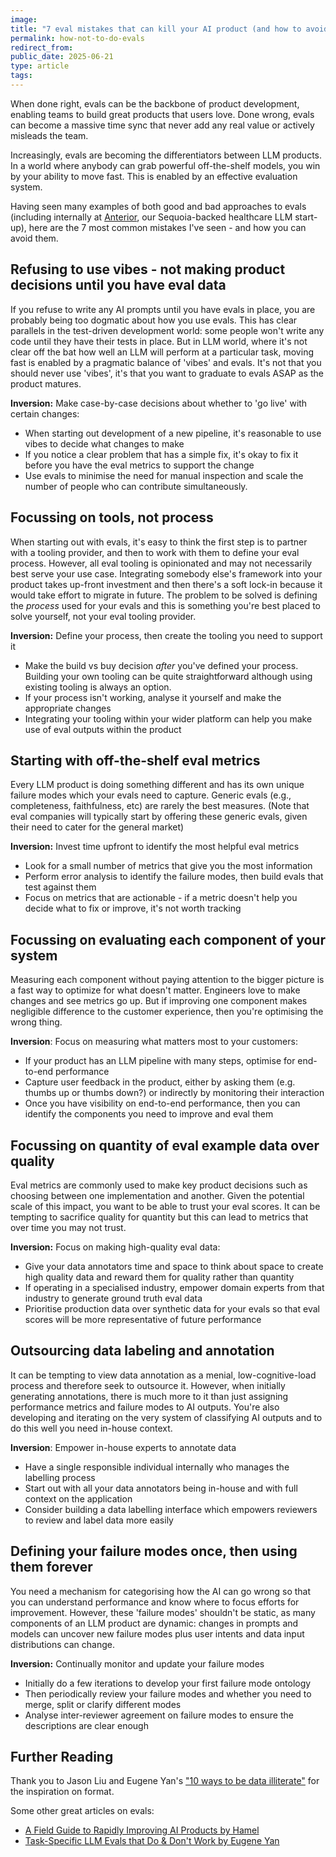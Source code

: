 ```yaml
---
image: 
title: "7 eval mistakes that can kill your AI product (and how to avoid them)"
permalink: how-not-to-do-evals
redirect_from: 
public_date: 2025-06-21
type: article
tags:
---
```


When done right, evals can be the backbone of product development, enabling teams to build great products that users love. Done wrong, evals can become a massive time sync that never add any real value or actively misleads the team.

Increasingly, evals are becoming the differentiators between LLM products. In a world where anybody can grab powerful off-the-shelf models, you win by your ability to move fast. This is enabled by an effective evaluation system.

Having seen many examples of both good and bad approaches to evals (including internally at [Anterior](https://anterior.com/), our Sequoia-backed healthcare LLM start-up), here are the 7 most common mistakes I've seen - and how you can avoid them.


## Refusing to use vibes - not making product decisions until you have eval data
If you refuse to write any AI prompts until you have evals in place, you are probably being too dogmatic about how you use evals. This has clear parallels in the test-driven development world: some people won't write any code until they have their tests in place. But in LLM world, where it's not clear off the bat how well an LLM will perform at a particular task, moving fast is enabled by a pragmatic balance of 'vibes' and evals. It's not that you should never use 'vibes', it's that you want to graduate to evals ASAP as the product matures.

**Inversion:** Make case-by-case decisions about whether to 'go live' with certain changes:
- When starting out development of a new pipeline, it's reasonable to use vibes to decide what changes to make
- If you notice a clear problem that has a simple fix, it's okay to fix it before you have the eval metrics to support the change
- Use evals to minimise the need for manual inspection and scale the number of people who can contribute simultaneously.


## Focussing on tools, not process
When starting out with evals, it's easy to think the first step is to partner with a tooling provider, and then to work with them to define your eval process. However, all eval tooling is opinionated and may not necessarily best serve your use case. Integrating somebody else's framework into your product takes up-front investment and then there's a soft lock-in because it would take effort to migrate in future. The problem to be solved is defining the *process* used for your evals and this is something you're best placed to solve yourself, not your eval tooling provider.

**Inversion:** Define your process, then create the tooling you need to support it
- Make the build vs buy decision *after* you've defined your process. Building your own tooling can be quite straightforward although using existing tooling is always an option.
- If your process isn't working, analyse it yourself and make the appropriate changes
- Integrating your tooling within your wider platform can help you make use of eval outputs within the product


## Starting with off-the-shelf eval metrics
Every LLM product is doing something different and has its own unique failure modes which your evals need to capture. Generic evals (e.g., completeness, faithfulness, etc) are rarely the best measures. (Note that eval companies will typically start by offering these generic evals, given their need to cater for the general market)

**Inversion:** Invest time upfront to identify the most helpful eval metrics
- Look for a small number of metrics that give you the most information
- Perform error analysis to identify the failure modes, then build evals that test against them
- Focus on metrics that are actionable - if a metric doesn't help you decide what to fix or improve, it's not worth tracking


## Focussing on evaluating each component of your system
Measuring each component without paying attention to the bigger picture is a fast way to optimize for what doesn't matter. Engineers love to make changes and see metrics go up. But if improving one component makes negligible difference to the customer experience, then you're optimising the wrong thing.

**Inversion**: Focus on measuring what matters most to your customers:
- If your product has an LLM pipeline with many steps, optimise for end-to-end performance
- Capture user feedback in the product, either by asking them (e.g. thumbs up or thumbs down?) or indirectly by monitoring their interaction
- Once you have visibility on end-to-end performance, then you can identify the components you need to improve and eval them


## Focussing on quantity of eval example data over quality
Eval metrics are commonly used to make key product decisions such as choosing between one implementation and another. Given the potential scale of this impact, you want to be able to trust your eval scores. It can be tempting to sacrifice quality for quantity but this can lead to metrics that over time you may not trust.

**Inversion:** Focus on making high-quality eval data:
- Give your data annotators time and space to think about space to create high quality data and reward them for quality rather than quantity
- If operating in a specialised industry, empower domain experts from that industry to generate ground truth eval data
- Prioritise production data over synthetic data for your evals so that eval scores will be more representative of future performance


## Outsourcing data labeling and annotation
It can be tempting to view data annotation as a menial, low-cognitive-load process and therefore seek to outsource it. However, when initially generating annotations, there is much more to it than just assigning performance metrics and failure modes to AI outputs. You're also developing and iterating on the very system of classifying AI outputs and to do this well you need in-house context.

**Inversion**: Empower in-house experts to annotate data
- Have a single responsible individual internally who manages the labelling process
- Start out with all your data annotators being in-house and with full context on the application
- Consider building a data labelling interface which empowers reviewers to review and label data more easily


## Defining your failure modes once, then using them forever
You need a mechanism for categorising how the AI can go wrong so that you can understand performance and know where to focus efforts for improvement. However, these 'failure modes' shouldn't be static, as many components of an LLM product are dynamic: changes in prompts and models can uncover new failure modes plus user intents and data input distributions can change.

**Inversion:** Continually monitor and update your failure modes
- Initially do a few iterations to develop your first failure mode ontology
- Then periodically review your failure modes and whether you need to merge, split or clarify different modes
- Analyse inter-reviewer agreement on failure modes to ensure the descriptions are clear enough


## Further Reading
Thank you to Jason Liu and Eugene Yan's ["10 ways to be data illiterate"](https://jxnl.co/writing/2024/06/02/10-ways-to-be-data-illiterate-and-how-to-avoid-them/) for the inspiration on format.

Some other great articles on evals:
- [A Field Guide to Rapidly Improving AI Products by Hamel](https://hamel.dev/blog/posts/field-guide/)
- [Task-Specific LLM Evals that Do & Don't Work by Eugene Yan](https://eugeneyan.com/writing/evals/)

